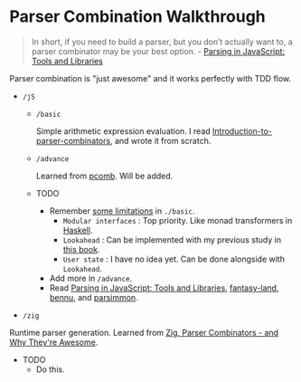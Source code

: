 # Parser Combination Walkthrough

>  In short, if you need to build a parser, but you don’t actually want to, a parser combinator may be your best option. - [Parsing in JavaScript: Tools and Libraries](https://tomassetti.me/parsing-in-javascript/#parserCombinators)

Parser combination is "just awesome" and it works perfectly with TDD flow.

- `/jS`
    + `/basic`
    
        Simple arithmetic expression evaluation. I read [Introduction-to-parser-combinators](https://gist.github.com/yelouafi/556e5159e869952335e01f6b473c4ec1), and wrote it from scratch.
    
    + `/advance`
    
        Learned from [pcomb](https://github.com/yelouafi/pcomb). Will be added.

    + TODO
        - Remember [some limitations](https://gist.github.com/yelouafi/556e5159e869952335e01f6b473c4ec1#there-is-much-more) in `./basic`.
            + `Modular interfaces` : Top priority. Like monad transformers in [Haskell](https://en.wikibooks.org/wiki/Haskell/Monad_transformers).
            + `Lookahead` : Can be implemented with my previous study in [this book](http://www.yes24.com/Product/Goods/103157156).
            + `User state` : I have no idea yet. Can be done alongside with `Lookahead`.
        - Add more in `/advance`.
        - Read [Parsing in JavaScript: Tools and Libraries](https://tomassetti.me/parsing-in-javascript/#parserCombinators), [fantasy-land](https://github.com/fantasyland/fantasy-land), [bennu](https://github.com/mattbierner/bennu), and [parsimmon](https://github.com/jneen/parsimmon).

- `/zig`

Runtime parser generation. Learned from [Zig, Parser Combinators - and Why They're Awesome](https://devlog.hexops.com/2021/zig-parser-combinators-and-why-theyre-awesome).
+ TODO
    - Do this.
    
